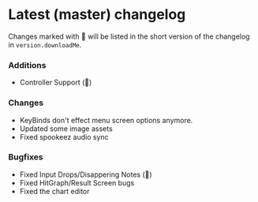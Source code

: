 # Latest (master) changelog

Changes marked with 💖 will be listed in the short version of the changelog in `version.downloadMe`.

### Additions
- Controller Support (💖)

### Changes
- KeyBinds don't effect menu screen options anymore.
- Updated some image assets
- Fixed spookeez audio sync

### Bugfixes
- Fixed Input Drops/Disappering Notes (💖)
- Fixed HitGraph/Result Screen bugs
- Fixed the chart editor 